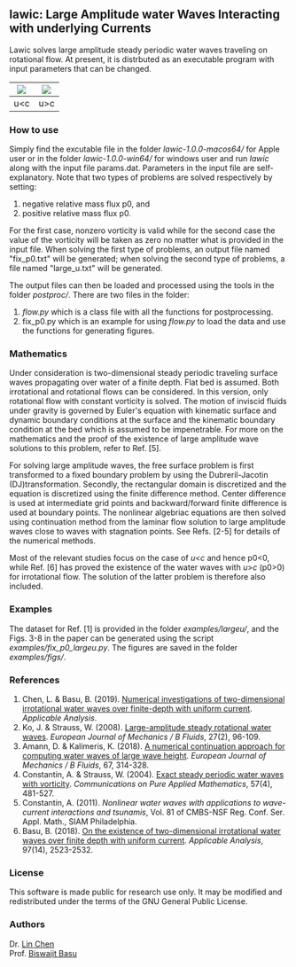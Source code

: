 ## lawic: Large Amplitude water Waves Interacting with underlying Currents

Lawic solves large amplitude steady periodic water waves traveling on rotational flow. At present, it is distrbuted as an executable program with input parameters that can be changed. 

![](https://github.com/chen-lin/lawic/blob/master/examples/figs/u_less_c.gif?raw=true) | ![](https://github.com/chen-lin/lawic/blob/master/examples/figs/u_larger_c.gif?raw=true)
:---:|:---:
u<c | u>c

### How to use

Simply find the excutable file in the folder _lawic-1.0.0-macos64/_ for Apple user or in the folder _lawic-1.0.0-win64/_ for windows user and run _lawic_ along with the input file params.dat. Parameters in the input file are self-explanatory. Note that two types of problems are solved respectively by setting:
1. negative relative mass flux p0, and 
2. positive relative mass flux p0. 

For the first case, nonzero vorticity is valid while for the second case the value of the vorticity will be taken as zero no matter what is provided in the input file. When solving the first type of problems, an output file named "fix_p0.txt" will be generated; when solving the second type of problems, a file named "large_u.txt" will be generated.

The output files can then be loaded and processed using the tools in the folder _postproc/_. There are two files in the folder:
1. *flow.py* which is a class file with all the functions for postprocessing.
2. fix_p0.py which is an example for using *flow.py* to load the data and use the functions for generating figures.

### Mathematics

Under consideration is two-dimensional steady periodic traveling surface waves propagating over water of a finite depth. Flat bed is assumed. Both irrotational and rotational flows can be considered. In this version, only rotational flow with constant vorticity is solved. The motion of inviscid fluids under gravity is governed by Euler's equation with kinematic surface and dynamic boundary conditions at the surface and the kinematic boundary condition at the bed which is assumed to be impenetrable. For more on the mathematics and the proof of the existence of large amplitude wave solutions to this problem, refer to Ref. [5].

For solving large amplitude waves, the free surface problem is first transformed to a fixed boundary problem by using the Dubreril-Jacotin (DJ)transformation. Secondly, the rectangular domain is discretized and the equation is discretized using the finite difference method. Center difference is used at intermediate grid points and backward/forward finite difference is used at boundary points. The nonlinear algebriac equations are then solved using continuation method from the laminar flow solution to large amplitude waves close to waves with stagnation points. See Refs. [2-5] for details of the numerical methods.

Most of the relevant studies focus on the case of _u_<_c_ and hence p0<0, while Ref. [6] has proved the existence of the water waves with _u_>_c_ (p0>0) for irrotational flow. The solution of the latter problem is therefore also included. 


### Examples

The dataset for Ref. [1] is provided in the folder _examples/largeu/_, and the Figs. 3-8 in the paper can be generated using the script *examples/fix_p0_largeu.py*. The figures are saved in the folder _examples/figs/_.


### References

1. Chen, L. & Basu, B. (2019). [Numerical investigations of two-dimensional irrotational water waves over finite-depth with uniform current](https://www.tandfonline.com/doi/full/10.1080/00036811.2019.1636974). _Applicable Analysis_. 
1. Ko, J. & Strauss, W. (2008). [Large-amplitude steady rotational water waves](https://doi.org/10.1016/j.euromechflu.2007.04.004). _European Journal of Mechanics / B Fluids_, 27(2), 96-109. 
1. Amann, D. & Kalimeris, K. (2018). [A numerical continuation approach for computing water waves of large wave height](https://doi.org/10.1016/j.euromechflu.2017.10.001). _European Journal of Mechanics / B Fluids_, 67, 314-328. 
1. Constantin, A. & Strauss, W. (2004). [Exact steady periodic water waves with vorticity](https://onlinelibrary.wiley.com/doi/pdf/10.1002/cpa.3046). _Communications on Pure Applied Mathematics_, 57(4), 481-527.
1. Constantin, A. (2011). _Nonlinear water waves with applications to wave-current interactions and tsunamis_, Vol. 81 of CMBS-NSF Reg. Conf. Ser. Appl. Math., SIAM Philadelphia.
1. Basu, B. (2018). [On the existence of two-dimensional irrotational water waves over finite depth with uniform current](https://doi.org/10.1080/00036811.2017.1376321). _Applicable Analysis_, 97(14), 2523-2532.

### License

This software is made public for research use only. It may be modified and redistributed under the terms of the GNU General Public License.

### Authors
Dr. [Lin Chen](https://chen-lin.github.io) <br/>
Prof. [Biswajit Basu](https://www.tcd.ie/research/profiles/?profile=basub)
